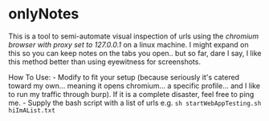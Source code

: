# onlyNotes
This is a tool to semi-automate visual inspection of urls using the _chromium browser with proxy set to 127.0.0.1_ on a linux machine. I might expand on this so you can keep notes on the tabs you open.. but so far, dare I say, I like this method better than using eyewitness for screenshots.

How To Use:
    - Modify to fit your setup (because seriously it's catered toward my own... meaning it opens chromium... a specific profile... and I like to run my traffic through burp). If it is a complete disaster, feel free to ping me. 
    - Supply the bash script with a list of urls e.g. `sh startWebAppTesting.sh hiImAList.txt`
